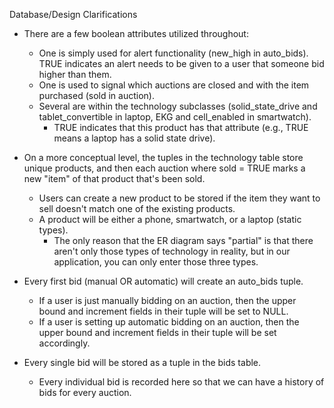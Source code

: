 

Database/Design Clarifications
- There are a few boolean attributes utilized throughout:
	- One is simply used for alert functionality (new_high in auto_bids). TRUE indicates an alert needs to be given to a user that someone bid higher than them.
	- One is used to signal which auctions are closed and with the item purchased (sold in auction).
	- Several are within the technology subclasses (solid_state_drive and tablet_convertible in laptop, EKG and cell_enabled in smartwatch).
		- TRUE indicates that this product has that attribute (e.g., TRUE means a laptop has a solid state drive).

- On a more conceptual level, the tuples in the technology table store unique products, and then each auction where sold = TRUE marks a new "item" of that product that's been sold.
	- Users can create a new product to be stored if the item they want to sell doesn't match one of the existing products.
	- A product will be either a phone, smartwatch, or a laptop (static types).
		- The only reason that the ER diagram says "partial" is that there aren't only those types of technology in reality, but in our application, you can only enter those three types.

- Every first bid (manual OR automatic) will create an auto_bids tuple.
	- If a user is just manually bidding on an auction, then the upper bound and increment fields in their tuple will be set to NULL.
	- If a user is setting up automatic bidding on an auction, then the upper bound and increment fields in their tuple will be set accordingly.

- Every single bid will be stored as a tuple in the bids table.
	- Every individual bid is recorded here so that we can have a history of bids for every auction.
